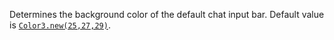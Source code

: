 Determines the background color of the default chat input bar. Default
value is [`Color3.new(25,27,29)`](https://create.roblox.com/docs/reference/engine/datatypes/Color3).